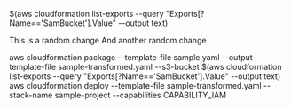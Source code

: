 $(aws cloudformation list-exports --query "Exports[?Name=='SamBucket'].Value" --output text)

This is a random change
And another random change

aws cloudformation package --template-file sample.yaml --output-template-file sample-transformed.yaml --s3-bucket $(aws cloudformation list-exports --query "Exports[?Name=='SamBucket'].Value" --output text)
aws cloudformation deploy --template-file sample-transformed.yaml --stack-name sample-project  --capabilities CAPABILITY_IAM
